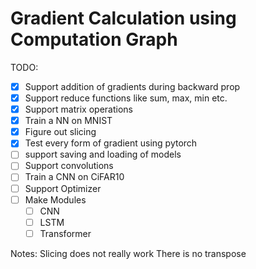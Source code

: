 # Gradient Calculation using Computation Graph


TODO:
- [x] Support addition of gradients during backward prop  
- [x] Support reduce functions like sum, max, min etc.
- [x] Support matrix operations
- [x] Train a NN on MNIST 
- [x] Figure out slicing
- [x] Test every form of gradient using pytorch
- [ ] support saving and loading of models
- [ ] Support convolutions
- [ ] Train a CNN on CiFAR10
- [ ] Support Optimizer
- [ ] Make Modules
    - [ ] CNN
    - [ ] LSTM
    - [ ] Transformer

Notes:
Slicing does not really work
There is no transpose